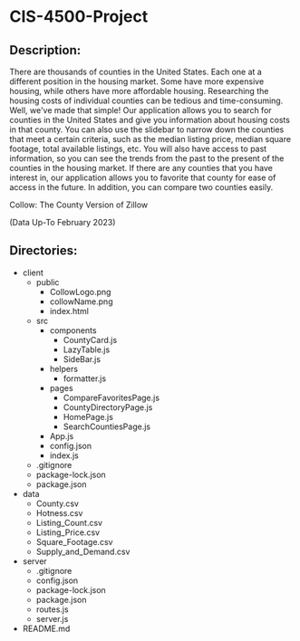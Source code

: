 # CIS-4500-Project
## Description:
There are thousands of counties in the United States. Each one at a different position in the housing market. Some have more expensive housing, while others have more affordable housing. Researching the housing costs of individual counties can be tedious and time-consuming. Well, we've made that simple! Our application allows you to search for counties in the United States and give you information about housing costs in that county. You can also use the slidebar to narrow down the counties that meet a certain criteria, such as the median listing price, median square footage, total available listings, etc. You will also have access to past information, so you can see the trends from the past to the present of the counties in the housing market. If there are any counties that you have interest in, our application allows you to favorite that county for ease of access in the future. In addition, you can compare two counties easily.

Collow: The County Version of Zillow

(Data Up-To February 2023)

## Directories:
- client
    - public 
        - CollowLogo.png
        - collowName.png
        - index.html
    - src 
        - components
            - CountyCard.js
            - LazyTable.js
            - SideBar.js
        - helpers
            - formatter.js
        - pages
            - CompareFavoritesPage.js
            - CountyDirectoryPage.js
            - HomePage.js
            - SearchCountiesPage.js
        - App.js
        - config.json
        - index.js
    - .gitignore
    - package-lock.json
    - package.json
- data
    - County.csv
    - Hotness.csv
    - Listing_Count.csv
    - Listing_Price.csv
    - Square_Footage.csv
    - Supply_and_Demand.csv
- server
    - .gitignore
    - config.json
    - package-lock.json
    - package.json
    - routes.js
    - server.js
- README.md
